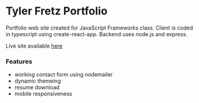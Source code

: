 # Tyler Fretz Portfolio

Portfolio web site created for JavaScript Frameworks class. Client is coded in typescript using create-react-app. Backend uses node.js and express.

Live site available [here](http://www.tylerfretz.me)

### Features

- working contact form using nodemailer
- dynamic themeing
- resume download
- mobile responsiveness